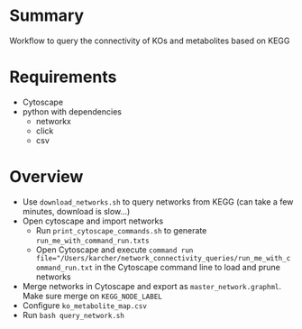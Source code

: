 # Summary

Workflow to query the connectivity of KOs and metabolites based on KEGG

# Requirements
- Cytoscape
- python with dependencies
  - networkx
  - click
  - csv

# Overview

- Use `download_networks.sh` to query networks from KEGG (can take a few minutes, download is slow...)
- Open cytoscape and import networks
  - Run `print_cytoscape_commands.sh` to generate `run_me_with_command_run.txts`
  - Open Cytoscape and execute `command run file="/Users/karcher/network_connectivity_queries/run_me_with_command_run.txt` in the Cytoscape command line to load and prune networks
- Merge networks in Cytoscape and export as `master_network.graphml`. Make sure merge on `KEGG_NODE_LABEL`
- Configure `ko_metabolite_map.csv`
- Run `bash query_network.sh` 